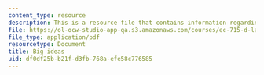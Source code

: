 ```yaml
---
content_type: resource
description: This is a resource file that contains information regarding big ideas.
file: https://ol-ocw-studio-app-qa.s3.amazonaws.com/courses/ec-715-d-lab-disseminating-innovations-for-the-common-good-spring-2007/df0df25bb21fd3fb768aefe58c776585_MITEC_715S07_notes01.pdf
file_type: application/pdf
resourcetype: Document
title: Big ideas
uid: df0df25b-b21f-d3fb-768a-efe58c776585
---
```

